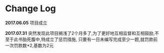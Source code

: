 # Change Log

**2017.06.05** 项目成立

**2017.07.31** 突然发现此项目搁浅了2个月多了,为了更好地互相监督和互相鼓励,不至于此书胎死腹中,特成立了惩罚措施, 只要有一日未编写完成至少一题,就罚款前一次罚款数\*2,基数为2元

